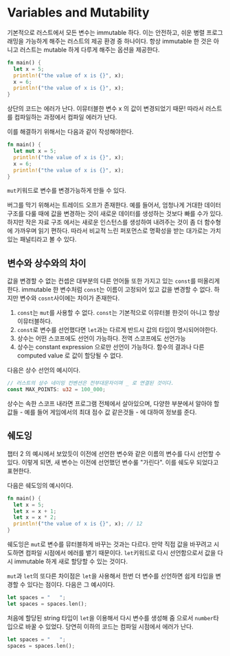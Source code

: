 # Variables and Mutability

기본적으로 러스트에서 모든 변수는 immutable 하다. 이는 안전하고, 쉬운 병렬 프로그래밍을 가능하게 해주는 러스트의 제공 환경 중 하나이다. 항상 immutable 한 것은 아니고 러스트는 mutable 하게 다루게 해주는 옵션을 제공한다.

```rust
fn main() {
  let x = 5;
  println!("the value of x is {}", x);
  x = 6;
  println!("the value of x is {}", x);
}
```

상단의 코드는 에러가 난다. 이뮤터블한 변수 x 의 값이 변경되었기 때문! 따라서 러스트를 컴파일하는 과정에서 컴파일 에러가 난다.

이를 해결하기 위해서는 다음과 같이 작성해야한다.

```rust
fn main() {
  let mut x = 5;
  println!("the value of x is {}", x);
  x = 6;
  println!("the value of x is {}", x);
}
```

`mut`키워드로 변수를 변경가능하게 만들 수 있다.

버그를 막기 위해서는 트레이드 오프가 존재한다. 예를 들어서, 엄청나게 거대한 데이터 구조를 다룰 때에 값을 변경하는 것이 새로운 데이터를 생성하는 것보다 빠를 수가 있다. 하지만 작은 자료 구조 에서는 새로운 인스턴스를 생성하여 내려주는 것이 좀 더 함수형에 가까우며 읽기 편하다. 따라서 비교적 느린 퍼포먼스로 명확성을 받는 대가로는 가치있는 패널티라고 볼 수 있다.

## 변수와 상수와의 차이

값을 변경할 수 없는 컨셉은 대부분의 다른 언어들 또한 가지고 있는 `const`를 떠올리게 한다. immutable 한 변수처럼 `const`는 이름이 고정되어 있고 값을 변경할 수 없다. 하지만 변수와 `cosnt`사이에는 차이가 존재한다.

1. `const`는 `mut`를 사용할 수 없다. `const`는 기본적으로 이뮤터블 한것이 아니고 항상 이뮤터블하다.
2. `const`로 변수를 선언했다면 `let`과는 다르게 반드시 값의 타입이 명시되어야한다.
3. 상수는 어떤 스코프에도 선언이 가능하다. 전역 스코프에도 선언가능
4. 상수는 constant expression 으로만 선언이 가능하다. 함수의 결과나 다른 computed value 로 값이 할당될 수 없다.

다음은 상수 선언의 예시이다.

```rust
// 러스트의 상수 네이밍 컨벤션은 전부대문자이며 _ 로 연결된 것이다.
const MAX_POINTS: u32 = 100_000;
```

상수는 속한 스코프 내라면 프로그램 전체에서 살아있으며, 다양한 부분에서 알아야 할 값들 - 예를 들어 게임에서의 최대 점수 값 같은것들 - 에 대하여 정보를 준다.

## 쉐도잉

챕터 2 의 예시에서 보았듯이 이전에 선언한 변수와 같은 이름의 변수를 다시 선언할 수 있다. 이렇게 되면, 새 변수는 이전에 선언했던 변수룰 "가린다". 이를 쉐도우 되었다고 표현한다.

다음은 쉐도잉의 예시이다.

```rust
fn main() {
  let x = 5;
  let x = x + 1;
  let x = x * 2;
  println!("the value of x is {}", x); // 12
}
```

쉐도잉은 `mut`로 변수를 뮤터블하게 바꾸는 것과는 다르다. 만약 직접 값을 바꾸려고 시도하면 컴파일 시점에서 에러를 뱉기 때문이다. `let`키워드로 다시 선언함으로서 값을 다시 immutable 하게 새로 할당할 수 있는 것이다.

`mut`과 `let`의 또다른 차이점은 `let`을 사용해서 한번 더 변수를 선언하면 쉽게 타입을 변경할 수 있다는 점이다. 다음은 그 예시이다.

```rust
let spaces = "   ";
let spaces = spaces.len();
```

처음에 할당된 string 타입이 `let`을 이용해서 다시 변수를 생성해 줌 으로서 `number`타입으로 바꿀 수 있었다. 당연히 이하의 코드는 컴파일 시점에서 에러가 난다.

```rust
let spaces = "   ";
spaces = spaces.len();
```
